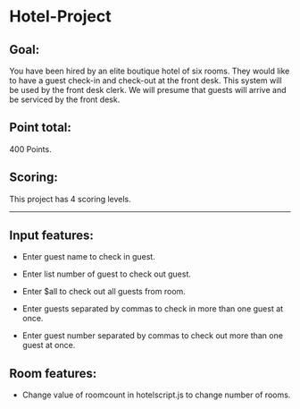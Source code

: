 # Hotel-Project

## Goal:
You have been hired by an elite boutique hotel of six rooms. They would like to have a guest check-in and check-out at the front desk. This system will be used by the front desk clerk. We will presume that guests will arrive and be serviced by the front desk.

## Point total: 
400 Points.

## Scoring:
This project has 4 scoring levels.

---

## Input features:
- Enter guest name to check in guest.
- Enter list number of guest to check out guest.
- Enter $all to check out all guests from room.

- Enter guests separated by commas to check in more than one guest at once.
- Enter guest number separated by commas to check out more than one guest at once.

## Room features:
- Change value of roomcount in hotelscript.js to change number of rooms.
